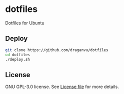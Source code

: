 # dotfiles
Dotfiles for Ubuntu

## Deploy
```bash
git clone https://github.com/draganvu/dotfiles
cd dotfiles
./deploy.sh
```

## License
GNU GPL-3.0 license. See [License file](LICENSE) for more details.
